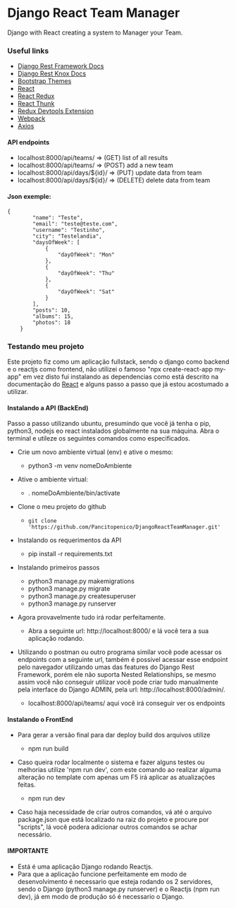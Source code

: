 # Django React Team Manager
Django with React creating a system to Manager your Team.

### Useful links
- [Django Rest Framework Docs](https://www.django-rest-framework.org/)
- [Django Rest Knox Docs](https://github.com/James1345/django-rest-knox)
- [Bootstrap Themes](https://www.bootstrapcdn.com/bootswatch/)
- [React](https://reactjs.org/docs/getting-started.html)
- [React Redux](https://redux.js.org/basics/usage-with-react)
- [React Thunk](https://github.com/reduxjs/redux-thunk)
- [Redux Devtools Extension](https://github.com/zalmoxisus/redux-devtools-extension)
- [Webpack](https://webpack.js.org/guides/getting-started/)
- [Axios](https://github.com/axios/axios)

#### API endpoints
- localhost:8000/api/teams/ => (GET) list of all results
- localhost:8000/api/teams/ => (POST) add a new team
- localhost:8000/api/days/${id}/ => (PUT) update data from team
- localhost:8000/api/days/${id}/ => (DELETE) delete data from team

#### Json exemple:

```Json5
{
        "name": "Teste",
        "email": "teste@teste.com",
        "username": "Testinho",
        "city": "Testelandia",
        "daysOfWeek": [
            {
                "dayOfWeek": "Mon"
            },
            {
                "dayOfWeek": "Thu"
            },
            {
                "dayOfWeek": "Sat"
            }
        ],
        "posts": 10,
        "albums": 15,
        "photos": 18
    }
```
### Testando meu projeto

Este projeto fiz como um aplicação fullstack, sendo o django como backend e o reactjs como frontend, não utilizei o famoso "npx create-react-app my-app" em vez disto fui instalando as dependencias como está descrito na documentação do [React](https://reactjs.org/docs/getting-started.html) e alguns passo a passo que já estou acostumado a utilizar.

#### Instalando a API (BackEnd)
Passo a passo utilizando ubuntu, presumindo que você já tenha o pip, python3, nodejs eo react instalados globalmente na sua máquina. Abra o terminal e utileze os seguintes comandos como especificados.

- Crie um novo ambiente virtual (env) e ative o mesmo:
  - python3 -m venv nomeDoAmbiente

- Ative o ambiente virtual:
  - . nomeDoAmbiente/bin/activate

- Clone o meu projeto do github
  -  `git clone 'https://github.com/Pancitopenico/DjangoReactTeamManager.git'`

- Instalando os requerimentos da API
  - pip install -r requirements.txt
  
- Instalando primeiros passos
  - python3 manage.py makemigrations
  - python3 manage.py migrate
  - python3 manage.py createsuperuser
  - python3 manage.py runserver
  
- Agora provavelmente tudo irá rodar perfeitamente.
  - Abra a seguinte url: http://localhost:8000/ e lá você tera a sua aplicação rodando.
- Utilizando o postman ou outro programa similar você pode acessar os endpoints com a seguinte url, também é possivel acessar esse endpoint pelo navegador utilizando umas das features do Django Rest Framework, porém ele não suporta Nested Relationships, se mesmo assim você não conseguir utilizar você pode criar tudo manualmente pela interface do Django ADMIN, pela url: http://localhost:8000/admin/.
  - localhost:8000/api/teams/ aqui você irá conseguir ver os endpoints

#### Instalando o FrontEnd

- Para gerar a versão final para dar deploy build dos arquivos utilize
  - npm run build

- Caso queira rodar localmente o sistema e fazer alguns testes ou melhorias utilize 'npm run dev', com este comando ao realizar alguma alteração no template com apenas um F5 irá aplicar as atualizações feitas.
  - npm run dev

- Caso haja necessidade de criar outros comandos, vá até o arquivo package.json que está localizado na raiz do projeto e procure por "scripts", lá você podera adicionar outros comandos se achar necessário.

#### IMPORTANTE
- Está é uma aplicação Django rodando Reactjs.
- Para que a aplicação funcione perfeitamente em modo de desenvolvimento é necessario que esteja rodando os 2 servidores, sendo o Django (python3 manage.py runserver) e o Reactjs (npm run dev), já em modo de produção só é necessario o Django.
